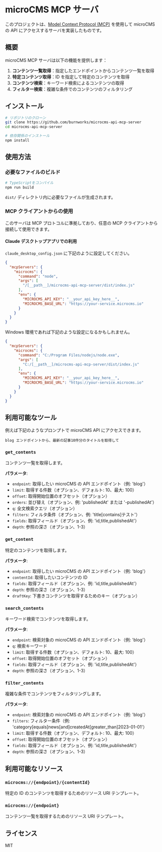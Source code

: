 # microCMS MCP サーバ

このプロジェクトは、[Model Context Protocol (MCP)](https://modelcontextprotocol.io) を使用して microCMS の API にアクセスするサーバを実装したものです。

## 概要

microCMS MCP サーバは以下の機能を提供します：

1. **コンテンツ一覧取得**：指定したエンドポイントからコンテンツ一覧を取得
2. **特定コンテンツ取得**：ID を指定して特定のコンテンツを取得
3. **コンテンツ検索**：キーワード検索によるコンテンツの取得
4. **フィルター検索**：複雑な条件でのコンテンツのフィルタリング

## インストール

```bash
# リポジトリのクローン
git clone https://github.com/burnworks/microcms-api-mcp-server
cd microcms-api-mcp-server

# 依存関係のインストール
npm install
```

## 使用方法

### 必要なファイルのビルド

```bash
# TypeScriptをコンパイル
npm run build
```

`dist/` ディレクトリ内に必要なファイルが生成されます。

### MCP クライアントからの使用

このサーバは MCP プロトコルに準拠しており、任意の MCP クライアントから接続して使用できます。

#### Claude デスクトップアプリでの利用

`claude_desktop_config.json` に下記のように設定してください。

```json
{
  "mcpServers": {
    "microcms": {
      "command": "node",
      "args": [
        "/[__path__]/microcms-api-mcp-server/dist/index.js"
      ],
      "env": {
        "MICROCMS_API_KEY": "__your_api_key_here__",
        "MICROCMS_BASE_URL": "https://your-service.microcms.io"
      }
    }
  }
}
```

Windows 環境であれば下記のような設定になるかもしれません。

```json
{
  "mcpServers": {
    "microcms": {
      "command": "C:/Program Files/nodejs/node.exe",
      "args": [
        "C:/[__path__]/microcms-api-mcp-server/dist/index.js"
      ],
      "env": {
        "MICROCMS_API_KEY": "__your_api_key_here__",
        "MICROCMS_BASE_URL": "https://your-service.microcms.io"
      }
    }
  }
}
```

## 利用可能なツール

例えば下記のようなプロンプトで microCMS API にアクセスできます。

```
blog エンドポイントから、最新の記事10件分のタイトルを取得して
```

### `get_contents`

コンテンツ一覧を取得します。

**パラメータ**:
- `endpoint`: 取得したい microCMS の API エンドポイント（例: 'blog'）
- `limit`: 取得する件数（オプション、デフォルト: 10、最大: 100）
- `offset`: 取得開始位置のオフセット（オプション）
- `orders`: 並び替え（オプション、例: 'publishedAt' または '-publishedAt'）
- `q`: 全文検索クエリ（オプション）
- `filters`: フィルタ条件（オプション、例: 'title[contains]テスト'）
- `fields`: 取得フィールド（オプション、例: 'id,title,publishedAt'）
- `depth`: 参照の深さ（オプション、1-3）

### `get_content`

特定のコンテンツを取得します。

**パラメータ**:
- `endpoint`: 取得したい microCMS の API エンドポイント（例: 'blog'）
- `contentId`: 取得したいコンテンツの ID
- `fields`: 取得フィールド（オプション、例: 'id,title,publishedAt'）
- `depth`: 参照の深さ（オプション、1-3）
- `draftKey`: 下書きコンテンツを取得するためのキー（オプション）

### `search_contents`

キーワード検索でコンテンツを取得します。

**パラメータ**:
- `endpoint`: 検索対象の microCMS の API エンドポイント（例: 'blog'）
- `q`: 検索キーワード
- `limit`: 取得する件数（オプション、デフォルト: 10、最大: 100）
- `offset`: 取得開始位置のオフセット（オプション）
- `fields`: 取得フィールド（オプション、例: 'id,title,publishedAt'）
- `depth`: 参照の深さ（オプション、1-3）

### `filter_contents`

複雑な条件でコンテンツをフィルタリングします。

**パラメータ**:
- `endpoint`: 検索対象の microCMS の API エンドポイント（例: 'blog'）
- `filters`: フィルター条件（例: 'category[equals]news[and]createdAt[greater_than]2023-01-01'）
- `limit`: 取得する件数（オプション、デフォルト: 10、最大: 100）
- `offset`: 取得開始位置のオフセット（オプション）
- `fields`: 取得フィールド（オプション、例: 'id,title,publishedAt'）
- `depth`: 参照の深さ（オプション、1-3）

## 利用可能なリソース

### `microcms://{endpoint}/{contentId}`

特定の ID のコンテンツを取得するためのリソース URI テンプレート。

### `microcms://{endpoint}`

コンテンツ一覧を取得するためのリソース URI テンプレート。

## ライセンス

MIT
